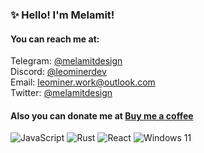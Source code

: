 
### ✨ Hello! I'm Melamit!
#### You can reach me at:</strong>
Telegram: [@melamitdesign](https://t.me/melamitdesign)</br>
Discord: [@leominerdev](https://discordapp.com/users/717034948036526180)</br>
Email: leominer.work@outlook.com</br>
Twitter: [@melamitdesign](https://x.com/melamitdesign)</br>
#### Also you can donate me at [Buy me a coffee](https://www.buymeacoffee.com/leominerdev)
![JavaScript](https://img.shields.io/badge/JavaScript-F7DF1E?style=for-the-badge&logo=JavaScript&logoColor=000000)  ![Rust](https://img.shields.io/badge/Rust-000000?style=for-the-badge&logo=Rust&logoColor=FFFFFF) ![React](https://img.shields.io/badge/React-61DAFB?style=for-the-badge&logo=React&logoColor=000000) <img src="https://img.shields.io/badge/Windows 11-0078D4?style=for-the-badge&logo=Windows 11&logoColor=FFFFFF" alt="Windows 11">
